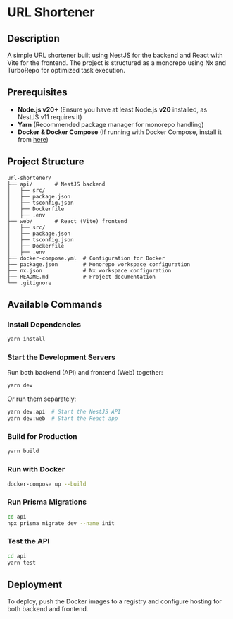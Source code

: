 # URL Shortener
## Description
A simple URL shortener built using NestJS for the backend and React with Vite for the frontend. The project is structured as a monorepo using Nx and TurboRepo for optimized task execution.

## Prerequisites
- **Node.js v20+** (Ensure you have at least Node.js **v20** installed, as NestJS v11 requires it)
- **Yarn** (Recommended package manager for monorepo handling)
- **Docker & Docker Compose** (If running with Docker Compose, install it from [here](https://docs.docker.com/compose/install/))

## Project Structure
```
url-shortener/
├── api/       # NestJS backend
│   ├── src/
│   ├── package.json
│   ├── tsconfig.json
│   ├── Dockerfile
│   ├── .env
├── web/       # React (Vite) frontend
│   ├── src/
│   ├── package.json
│   ├── tsconfig.json
│   ├── Dockerfile
│   ├── .env
├── docker-compose.yml  # Configuration for Docker
├── package.json        # Monorepo workspace configuration
├── nx.json             # Nx workspace configuration
├── README.md           # Project documentation
└── .gitignore
```

## Available Commands

### Install Dependencies
```sh
yarn install
```

### Start the Development Servers
Run both backend (API) and frontend (Web) together:
```sh
yarn dev
```
Or run them separately:
```sh
yarn dev:api  # Start the NestJS API
yarn dev:web  # Start the React app
```

### Build for Production
```sh
yarn build
```

### Run with Docker
```sh
docker-compose up --build
```

### Run Prisma Migrations
```sh
cd api
npx prisma migrate dev --name init
```

### Test the API
```sh
cd api
yarn test
```

## Deployment
To deploy, push the Docker images to a registry and configure hosting for both backend and frontend.

